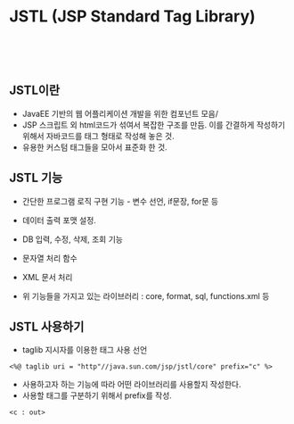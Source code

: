 # JSTL (JSP Standard Tag Library)

<br>
<br>
<br>

## JSTL이란

* JavaEE 기반의 웹 어플리케이션 개발을 위한 컴포넌트 모음/
* JSP 스크립트 외 html코드가 섞여서 복잡한 구조를 만듬. 이를 간결하게 작성하기 위해서 자바코드를 태그 형태로 작성해 놓은 것.
* 유용한 커스텀 태그들을 모아서 표준화 한 것.


## JSTL 기능

* 간단한 프로그램 로직 구현 기능 - 변수 선언, if문장, for문 등

* 데이터 출력 포맷 설정.
* DB 입력, 수정, 삭제, 조회 기능
* 문자열 처리 함수
* XML 문서 처리
* 위 기능들을 가지고 있는 라이브러리 : core,  format, sql, functions.xml 등


## JSTL 사용하기

* taglib 지시자를 이용한 태그 사용 선언

```jstl
<%@ taglib uri = "http"//java.sun.com/jsp/jstl/core" prefix="c" %>
```

* 사용하고자 하는 기능에 따라 어떤 라이브러리를 사용할지 작성한다.
* 사용할 태그를 구분하기 위해서 prefix를 작성.

```jstl
<c : out>
```





























